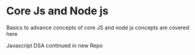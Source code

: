 # Core Js and Node js
Basics to advance concepts of core JS and node js concepts are covered here

Javascript DSA continued in new Repo
